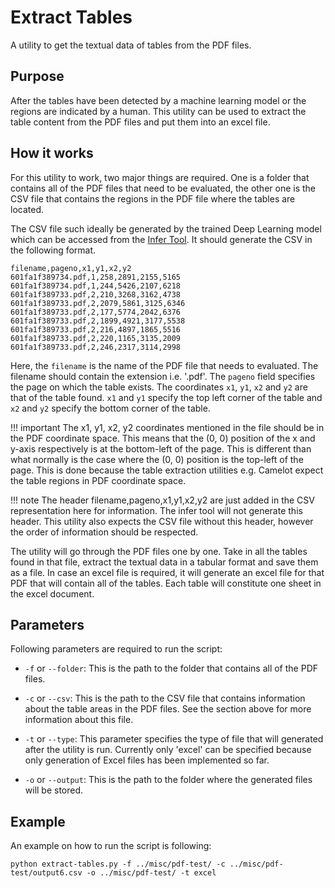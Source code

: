# Extract Tables

A utility to get the textual data of tables from the PDF files.

## Purpose

After the tables have been detected by a machine learning model or the regions are indicated by a human. This utility can be used to extract the table content from the PDF files and put them into an excel file.

## How it works

For this utility to work, two major things are required. One is a folder that contains all of the PDF files that need to be evaluated, the other one is the CSV file that contains the regions in the PDF file where the tables are located. 

The CSV file such ideally be generated by the trained Deep Learning model which can be accessed from the [Infer Tool](../network/infer.md). It should generate the CSV in the following format.

```
filename,pageno,x1,y1,x2,y2
601fa1f389734.pdf,1,258,2891,2155,5165
601fa1f389734.pdf,1,244,5426,2107,6218
601fa1f389733.pdf,2,210,3268,3162,4738
601fa1f389733.pdf,2,2079,5861,3125,6346
601fa1f389733.pdf,2,177,5774,2042,6376
601fa1f389733.pdf,2,1899,4921,3177,5538
601fa1f389733.pdf,2,216,4897,1865,5516
601fa1f389733.pdf,2,220,1165,3135,2009
601fa1f389733.pdf,2,246,2317,3114,2998
```

Here, the `filename` is the name of the PDF file that needs to evaluated. The filename should contain the extension i.e. '.pdf'. The `pageno` field specifies the page on which the table exists. The coordinates `x1`, `y1`, `x2` and `y2` are that of the table found. `x1` and `y1` specify the top left corner of the table and `x2` and `y2` specify the bottom corner of the table.

!!! important
    The x1, y1, x2, y2 coordinates mentioned in the file should be in the PDF coordinate space. This means that the (0, 0) position of the x and y-axis respectively is at the bottom-left of the page. This is different than what normally is the case where the (0, 0) position is the top-left of the page. This is done because the table extraction utilities e.g. Camelot expect the table regions in PDF coordinate space.

!!! note
    The header filename,pageno,x1,y1,x2,y2 are just added in the CSV representation here for information. The infer tool will not generate this header. This utility also expects the CSV file without this header, however the order of information should be respected.

The utility will go through the PDF files one by one. Take in all the tables found in that file, extract the textual data in a tabular format and save them as a file. In case an excel file is required, it will generate an excel file for that PDF that will contain all of the tables. Each table will constitute one sheet in the excel document.

## Parameters

Following parameters are required to run the script:

- `-f` or `--folder`:
This is the path to the folder that contains all of the PDF files.

- `-c` or `--csv`:
This is the path to the CSV file that contains information about the table areas in the PDF files. See the section above for more information about this file.

- `-t` or `--type`:
This parameter specifies the type of file that will generated after the utility is run. Currently only 'excel' can be specified because only generation of Excel files has been implemented so far.

- `-o` or `--output`:
This is the path to the folder where the generated files will be stored.



## Example

An example on how to run the script is following:

```
python extract-tables.py -f ../misc/pdf-test/ -c ../misc/pdf-test/output6.csv -o ../misc/pdf-test/ -t excel
```